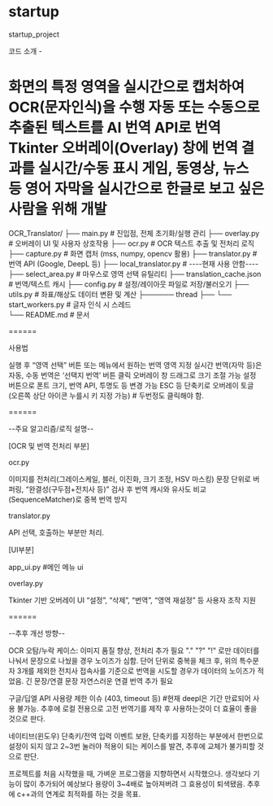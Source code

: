 # startup
startup_project

코드 소개 -

화면의 특정 영역을 실시간으로 캡처하여 OCR(문자인식)을 수행
자동 또는 수동으로 추출된 텍스트를 AI 번역 API로 번역
Tkinter 오버레이(Overlay) 창에 번역 결과를 실시간/수동 표시
게임, 동영상, 뉴스 등 영어 자막을 실시간으로 한글로 보고 싶은 사람을 위해 개발
======

OCR_Translator/
├── main.py                # 진입점, 전체 초기화/실행 관리
├── overlay.py             # 오버레이 UI 및 사용자 상호작용
├── ocr.py                 # OCR 텍스트 추출 및 전처리 로직
├── capture.py             # 화면 캡처 (mss, numpy, opencv 활용)
├── translator.py          # 번역 API (Google, DeepL 등)
├── local_translator.py    # ----현재 사용 안함----
├── select_area.py         # 마우스로 영역 선택 유틸리티
├── translation_cache.json # 번역/텍스트 캐시
├── config.py              # 설정/레이아웃 파일로 저장/불러오기
├── utils.py               # 좌표/해상도 데이터 변환 및 계산
├────── thread 
├──      └── start_workers.py # 글자 인식 시 스레드  
└── README.md              # 문서

======

사용법

실행 후 “영역 선택” 버튼 또는 메뉴에서 원하는 번역 영역 지정
실시간 번역(자막 등)은 자동, 수동 번역은 ‘선택지 번역’ 버튼 클릭
오버레이 창 드래그로 크기 조절 가능
설정 버튼으로 폰트 크기, 번역 API, 투명도 등 변경 가능
ESC 등 단축키로 오버레이 토글 (오른쪽 상단 아이콘 누를시 키 지정 가능) # 두번정도 클릭해야 함.

======

--주요 알고리즘/로직 설명--

[OCR 및 번역 전처리 부분]

ocr.py

이미지를 전처리(그레이스케일, 블러, 이진화, 크기 조정, HSV 마스킹)
문장 단위로 버퍼링, “완결성(구두점+전치사 등)” 검사 후 번역
캐시와 유사도 비교(SequenceMatcher)로 중복 번역 방지

translator.py

API 선택, 호출하는 부분만 처리.

[UI부분]

app_ui.py #메인 메뉴 ui

overlay.py

Tkinter 기반 오버레이 UI
“설정”, “삭제”, “번역”, “영역 재설정” 등 사용자 조작 지원

======

--추후 개선 방향--


OCR 오탐/누락 케이스: 이미지 품질 향상, 전처리 추가 필요
"." "?" "!" 로만 데이터를 나눠서 문장으로 나눴을 경우 노이즈가 심함.
단어 단위로 중복을 체크 후, 위의 특수문자 3개를 제외한 전치사 접속사를 기준으로 번역을 시도할 경우가 데이터의 노이즈가 적었음.  긴 문장/연결 문장 자연스러운 연결 번역 추가 필요

구글/딥엘 API 사용량 제한 이슈 (403, timeout 등) #현재 deepl은 기간 만료되어 사용 불가능.
추후에 로컬 전용으로 고전 번역기를 제작 후 사용하는것이 더 효율이 좋을 것으로 판다.

네이티브(윈도우) 단축키/전역 입력 이벤트 보완, 단축키를 지정하는 부분에서 한번으로 설정이 되지 않고 2~3번 눌러야 적용이 되는 케이스를 발견, 추후에 교체가 불가피할 것으로 판단.

프로젝트를 처음 시작했을 때, 가벼운 프로그램을 지향하면서 시작했으나.
생각보다 기능이 많이 추가되어 예상보다 용량이 3~4배로 높아져버려 그 효용성이 퇴색됐음.
추후에 c++과의 연계로 최적화를 하는 것을 목표.


